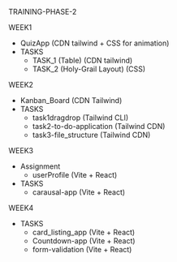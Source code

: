TRAINING-PHASE-2

WEEK1
  - QuizApp (CDN tailwind + CSS for animation)
  - TASKS
    - TASK_1 (Table) (CDN tailwind)
    - TASK_2 (Holy-Grail Layout) (CSS)

WEEK2
  - Kanban_Board (CDN Tailwind)
  - TASKS
    - task1dragdrop (Tailwind CLI)
    - task2-to-do-application (Tailwind CDN)
    - task3-file_structure (Tailwind CDN)

WEEK3
  - Assignment
    - userProfile (Vite + React)
  - TASKS
    - carausal-app (Vite + React)

WEEK4
  - TASKS
    - card_listing_app (Vite + React)
    - Countdown-app (Vite + React)
    - form-validation (Vite + React)

